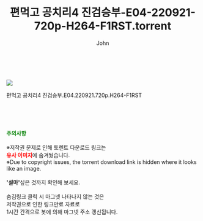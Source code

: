 ﻿---
layout: post
title:  "    편먹고 공치리4 진검승부-E04-220921-720p-H264-F1RST.torrent"
author: John
categories: [ TV ]
tags: [  ]
image: https://torrentrj55.com/uploadfile/full/44ef08ef4ba4bb9e797e6c7054391f654e6c3d02.jpg 
description: "    편먹고 공치리4 진검승부-E04-220921-720p-H264-F1RST torrent 정보 공유"
toc: true
toc_sticky: true
---

<br>
<p><img src="https://torrentrj55.com/uploadfile/full/44ef08ef4ba4bb9e797e6c7054391f654e6c3d02.jpg"/></p>
 편먹고 공치리4 진검승부.E04.220921.720p.H264-F1RST  
    
<br><br><br>
<p data-ke-size="size16"><b><span style="color: green;">주의사항</span></b><br /><br />※저작권 문제로 인해 토렌트 다운로드 링크는<br /><b><span style="color: red;">유사 이미지</span></b>에 숨겨뒀습니다.<br />※Due to copyright issues, the torrent download link is hidden where it looks like an image.<br /><br /><b>'설마'</b>싶은 것까지 확인해 보세요.<br /><br />숨김링크 클릭 시 마그넷 나타나지 않는 것은<br />저작권으로 인한 링크만료 자료로<br />1시간 간격으로 봇에 의해 마그넷 주소 갱신됩니다.</p>
